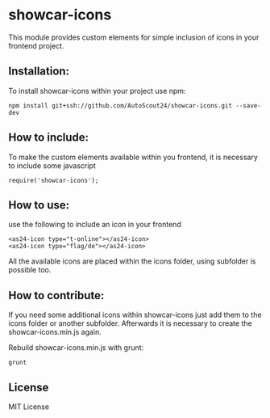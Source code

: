 # showcar-icons

This module provides custom elements for simple inclusion of icons in your frontend project.

## Installation:

To install showcar-icons within your project use npm:

    npm install git+ssh://github.com/AutoScout24/showcar-icons.git --save-dev


## How to include:
To make the custom elements available within you frontend, it is necessary to include some javascript

    require('showcar-icons');

## How to use:

use the following to include an icon in your frontend

    <as24-icon type="t-online"></as24-icon>
    <as24-icon type="flag/de"></as24-icon>

All the available icons are placed within the icons folder, using subfolder is possible too.

## How to contribute:

If you need some additional icons within showcar-icons just add them to the icons folder or another subfolder. Afterwards it is necessary to create the showcar-icons.min.js again.

Rebuild showcar-icons.min.js with grunt:

    grunt

## License

MIT License